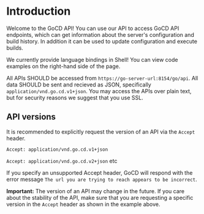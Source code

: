 # Introduction

Welcome to the GoCD API! You can use our API to access GoCD API endpoints, which can get information about the server's configuration and build history. In addition it can be used to update configuration and execute builds.

We currently provide language bindings in Shell! You can view code examples on the right-hand side of the page.

All APIs SHOULD be accessed from `https://go-server-url:8154/go/api`. All data SHOULD be sent and recieved as JSON, specifically `application/vnd.go.cd.v1+json`. You may access the APIs over plain text, but for security reasons we suggest that you use SSL.

## API versions

It is recommended to explicitly request the version of an API via the `Accept` header.

`Accept: application/vnd.go.cd.v1+json`

`Accept: application/vnd.go.cd.v2+json` etc

If you specify an unsupported Accept header, GoCD will respond with the error message `The url you are trying to reach appears to be incorrect`.

<aside class="notice">
  <strong>Important:</strong> The version of an API may change in the future. If you care about the stability of the API, make sure that you are requesting a specific version in the <code>Accept</code> header as shown in the example above.
</aside>
